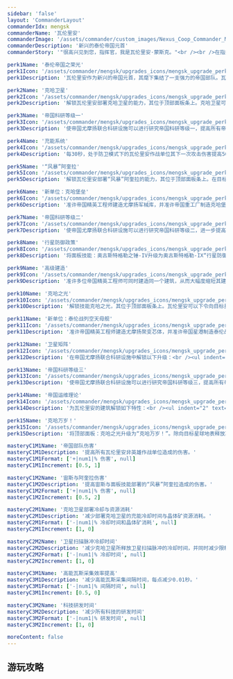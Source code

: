 ```yaml
---
sidebar: 'false'
layout: 'CommanderLayout'
commanderIdx: mengsk
commanderName: '瓦伦里安'
commanderImage: '/assets/commander/custom_images/Nexus_Coop_Commander_Mengsk_CustomImage.png'
commanderDescription: '新兴的泰伦帝国元首'
commanderStory: '"很高兴见到您，指挥官，我是瓦伦里安·蒙斯克。"<br /><br />在指挥官于梅茵霍芙对抗PG2112神秘融合生物的作战中，阴险狡诈的阿克图尔斯·蒙斯克的叛变无疑是一场巨大的危机。但好在与格式塔零签订协议的秘密组织首领、新兴的帝国元首瓦伦里安在星球暗处派遣特工部队进行了一场不为人知的隐秘行动，从而搜集到了足够的情报以应对阿克图尔斯的威胁。现在，瓦伦里安·蒙斯克将统帅尤摩扬科技与泰伦帝国军工结合之下的精英卫队，与指挥官们一同面对敌对势力的威胁。<br /><br /><br />特色：<br /><br />>统率一支帝国尤摩扬联合精英部队<br />>指挥宙斯碾碎阻挡帝国的一切障碍<br />>部署克哈卫星并引导行星轨道攻击'

perk1Name: '泰伦帝国之荣光'
perk1Icon: '/assets/commander/mengsk/upgrades_icons/mengsk_upgrade_perk1.png'
perk1Description: '瓦伦里安作为新兴的帝国元首，其麾下集结了一支强力的帝国部队。瓦伦里安在游戏的一开始将拥有一座帝国尤摩扬联合科研设施，你可以在游戏开始一段时间后使用其部署强大的战争机器、由瓦伦里安亲自远程指挥的“宙斯”。'

perk2Name: '克哈卫星'
perk2Icon: '/assets/commander/mengsk/upgrades_icons/mengsk_upgrade_perk2.png'
perk2Description: '解锁瓦伦里安部署克哈卫星的能力，其位于顶部面板条上。克哈卫星可以发射卫星脉冲，为区域内的瓦伦里安作战单位提供“卫星扫描”效果，从而使该单位获得强大的作战增益。不同的单位具有的卫星扫描效果各不相同。'

perk3Name: '帝国科研等级一'
perk3Icon: '/assets/commander/mengsk/upgrades_icons/mengsk_upgrade_perk3.png'
perk3Description: '使帝国尤摩扬联合科研设施可以进行研究帝国科研等级一，提高所有帝国部队的武装力量，并为宙斯解锁新一层级的能力：磁暴弹头与震荡打击。'

perk4Name: '充能系统'
perk4Icon: '/assets/commander/mengsk/upgrades_icons/mengsk_upgrade_perk4.png'
perk4Description: '每30秒，处于防卫模式下的瓦伦里安作战单位其下一次攻击伤害提高50%；处于默认模式下的瓦伦里安作战单位其下一次受到攻击将免疫此次伤害。'

perk5Name: '“风暴”阿奎拉'
perk5Icon: '/assets/commander/mengsk/upgrades_icons/mengsk_upgrade_perk5.png'
perk5Description: '解锁瓦伦里安部署“风暴”阿奎拉的能力，其位于顶部面板条上。在目标地点召唤风暴神鹰"阿奎拉"，阿奎拉可以号令雷电之力对敌方单位造成大量伤害，并且为宙斯提供强大的增益效果。阿奎拉可以通过卫星扫描获得更长的持续时间与永久性的伤害增益。'

perk6Name: '新单位：克哈堡垒'
perk6Icon: '/assets/commander/mengsk/upgrades_icons/mengsk_upgrade_perk6.png'
perk6Description: '准许帝国精英工程师建造尤摩扬军械库，并准许帝国重工厂制造克哈堡垒。重型制备的雷神机甲，前身为帝国精英皇家卫队服职的黑色战锤。被称为克哈堡垒的他们可以吸收大量的伤害、并为瓦伦里安的单位提供强大的支援能力。'

perk7Name: '帝国科研等级二'
perk7Icon: '/assets/commander/mengsk/upgrades_icons/mengsk_upgrade_perk7.png'
perk7Description: '使帝国尤摩扬联合科研设施可以进行研究帝国科研等级二，进一步提高所有帝国部队的武装力量，并为宙斯解锁更高一层级的能力：脉冲弹幕与绝境程序。'

perk8Name: '行星防御政策'
perk8Icon: '/assets/commander/mengsk/upgrades_icons/mengsk_upgrade_perk8.png'
perk8Description: '将面板技能：奥古斯特格勒之锤-IV升级为奥古斯特格勒-IX“行星防御飞弹”，拥有更快的飞行速度与更高的重甲伤害加成。在瞄准被卫星扫描影响的敌方单位时，行星防御飞弹将可以追踪目标单位。'

perk9Name: '高级建造'
perk9Icon: '/assets/commander/mengsk/upgrades_icons/mengsk_upgrade_perk9.png'
perk9Description: '准许多位帝国精英工程师可同时建造同一个建筑，从而大幅度缩短其建造时间。'

perk10Name: '克哈之光'
perk10Icon: '/assets/commander/mengsk/upgrades_icons/mengsk_upgrade_perk10.png'
perk10Description: '解锁技能克哈之光，其位于顶部面板条上。瓦伦里安可以下令向目标星球地表释放离子炮，在一定的时间延迟后降下强烈的离子脉冲，对大范围内的敌方单位造成巨额伤害。通过提升帝国科研等级可以提高克哈之光其离子炮的威力。'

perk11Name: '新单位：泰伦战列空天母舰'
perk11Icon: '/assets/commander/mengsk/upgrades_icons/mengsk_upgrade_perk11.png'
perk11Description: '准许帝国精英工程师建造尤摩扬聚变芯体，并准许帝国星港制造泰伦战列空天母舰。经尤摩扬科技与帝国科学家的缜密合作，泰伦战列空天母舰作为帝国的新一代战列巡航舰而登场。空天母舰可以从多种战术方向上轻松取得前线的控制权。'

perk12Name: '卫星矩阵'
perk12Icon: '/assets/commander/mengsk/upgrades_icons/mengsk_upgrade_perk12.png'
perk12Description: '在帝国尤摩扬联合科研设施中解锁以下升级：<br /><ul indent="2" text="•"><li/>使克哈卫星进入隐形状态。<li/>使克哈卫星可以为瓦伦里安的部队提供屏障与修复。<li/>使克哈卫星可以提高周围建筑的运作效率。</ul>'

perk13Name: '帝国科研等级三'
perk13Icon: '/assets/commander/mengsk/upgrades_icons/mengsk_upgrade_perk13.png'
perk13Description: '使帝国尤摩扬联合科研设施可以进行研究帝国科研等级三，提高所有帝国部队的武装力量至极限，并为宙斯解锁最后一层级的能力：聚变打击与机动矩阵。'

perk14Name: '帝国运维理论'
perk14Icon: '/assets/commander/mengsk/upgrades_icons/mengsk_upgrade_perk14.png'
perk14Description: '为瓦伦里安的建筑解锁如下特性：<br /><ul indent="2" text="•"><li/>帝国指挥中心自动升级为帝国行星防御要塞，拥有强大的远程火炮。<li/>补给站建造完毕时自动加装空投部署，大幅度提高其提供的补给。<li/>将科技实验室升级为科技反应堆，除进行研究外可以同步生产两个单位。<li/>将瓦伦里安的精炼厂升级为改良型自动化精炼厂，可通过短距折跃力场将精炼过的高能瓦斯直接运送至行星要塞。</ul>'

perk15Name: '克哈万岁！'
perk15Icon: '/assets/commander/mengsk/upgrades_icons/mengsk_upgrade_perk15.png'
perk15Description: '将顶部面板：克哈之光升级为“克哈万岁！”。除向目标星球地表释放离子炮、降下强烈的离子脉冲造成巨额伤害外，离子脉冲爆炸时会扩散出更大范围的电子信息尘，并持续暴露目标区域。携有电子尘的单位将会受到地图上任意地点、且处于防卫模式下的瓦伦里安作战部队的攻击。若该单位不具有防卫模式，则可在默认模式下进行攻击。'

masteryC1M1Name: '帝国部队伤害'
masteryC1M1Description: '提高所有瓦伦里安非英雄作战单位造成的伤害。'
masteryC1M1Format: ['+|num1|% 伤害', null]
masteryC1M1Increment: [0.5, 1]

masteryC1M2Name: '宙斯与阿奎拉伤害'
masteryC1M2Description: '提高宙斯与面板技能部署的“风暴”阿奎拉造成的伤害。'
masteryC1M2Format: ['+|num1|% 伤害', null]
masteryC1M2Increment: [0.5, 2]

masteryC2M1Name: '克哈卫星部署冷却与资源消耗' 
masteryC2M1Description: '减少部署克哈卫星的充能冷却时间与晶体矿资源消耗。'
masteryC2M1Format: ['-|num1|% 冷却时间和晶体矿消耗', null]
masteryC2M1Increment: [1, 0]

masteryC2M2Name: '卫星扫描脉冲冷却时间' 
masteryC2M2Description: '减少克哈卫星所释放卫星扫描脉冲的冷却时间，并同时减少限制单位接收扫描的冷却时间。'
masteryC2M2Format: ['-|num1|% 冷却时间', null]
masteryC2M2Increment: [1, 0]

masteryC3M1Name: '高能瓦斯采集效率提高'
masteryC3M1Description: '减少高能瓦斯采集间隔时间，每点减少0.01秒。'
masteryC3M1Format: ['-|num1|% 间隔时间', null]
masteryC3M1Increment: [0.5, 0]

masteryC3M2Name: '科技研发时间'
masteryC3M2Description: '减少所有科技的研发时间'
masteryC3M2Format: ['-|num1|% 研发时间', null]
masteryC3M2Increment: [1, 0]

moreContent: false
---
```



## 游玩攻略